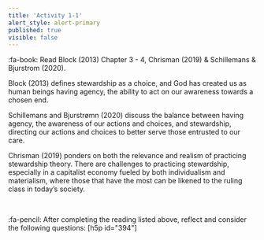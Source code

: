 ```yaml
---
title: 'Activity 1-1'
alert_style: alert-primary
published: true
visible: false
---
```


:fa-book: Read Block (2013) Chapter 3 - 4, Chrisman (2019) & Schillemans & Bjurstrom (2020).

Block (2013) defines stewardship as a choice, and God has created us as human beings having agency, the ability to act on our awareness towards a chosen end.

Schillemans and Bjurstrømn (2020) discuss the balance between having agency, the awareness of our actions and choices, and stewardship, directing our actions and choices to better serve those entrusted to our care.   

Chrisman (2019) ponders on both the relevance and realism of practicing stewardship theory.  There are challenges to practicing stewardship, especially in a capitalist economy fueled by both individualism and materialism, where those that have the most can be likened to the ruling class in today’s society.

&nbsp;

:fa-pencil: After completing the reading listed above, reflect and consider the following questions:
[h5p id="394"]
